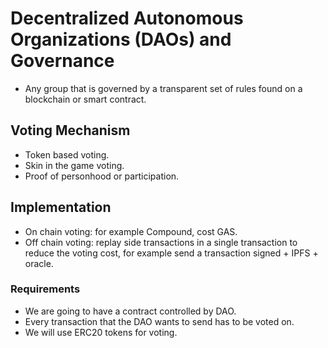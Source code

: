 # Decentralized Autonomous Organizations (DAOs) and Governance

* Any group that is governed by a transparent set of rules found on a blockchain or smart contract.

## Voting Mechanism

* Token based voting.
* Skin in the game voting.
* Proof of personhood or participation.

## Implementation

* On chain voting: for example Compound, cost GAS.
* Off chain voting: replay side transactions in a single transaction to reduce the voting cost, for example send a transaction signed + IPFS + oracle.

### Requirements

* We are going to have a contract controlled by DAO.
* Every transaction that the DAO wants to send has to be voted on.
* We will use ERC20 tokens for voting.

 